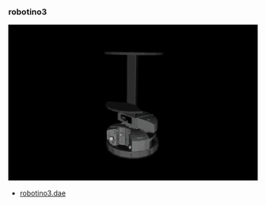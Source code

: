 <!---
 This file is automatically generated by the script 'create_preview_list.py'. Any changes will be lost 
-->

### robotino3

![robotino3](preview.png)

* [robotino3.dae](robotino3.dae?raw=true)

